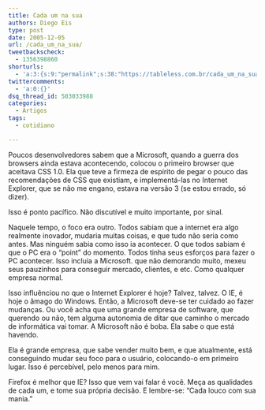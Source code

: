 ```yaml
---
title: Cada um na sua
authors: Diego Eis
type: post
date: 2005-12-05
url: /cada_um_na_sua/
tweetbackscheck:
  - 1356398860
shorturls:
  - 'a:3:{s:9:"permalink";s:38:"https://tableless.com.br/cada_um_na_sua";s:7:"tinyurl";s:26:"https://tinyurl.com/3dlz5kt";s:4:"isgd";s:19:"https://is.gd/oCYaLH";}'
twittercomments:
  - 'a:0:{}'
dsq_thread_id: 503033988
categories:
  - Artigos
tags:
  - cotidiano

---
```

Poucos desenvolvedores sabem que a Microsoft, quando a guerra dos browsers ainda estava acontecendo, colocou o primeiro browser que aceitava CSS 1.0. Ela que teve a firmeza de espírito de pegar o pouco das recomendações de CSS que existiam, e implementá-las no Internet Explorer, que se não me engano, estava na versão 3 (se estou errado, só dizer).
  
Isso é ponto pacífico. Não discutível e muito importante, por sinal. 

Naquele tempo, o foco era outro. Todos sabiam que a internet era algo realmente inovador, mudaria muitas coisas, e que tudo não seria como antes. Mas ninguém sabia como isso ia acontecer. O que todos sabiam é que o PC era o &#8220;point&#8221; do momento. Todos tinha seus esforços para fazer o PC acontecer. Isso incluia a Microsoft. que não demorando muito, mexeu seus pauzinhos para conseguir mercado, clientes, e etc. Como qualquer empresa normal. 

Isso influênciou no que o Internet Explorer é hoje? Talvez, talvez. O IE, é hoje o âmago do Windows. Então, a Microsoft deve-se ter cuidado ao fazer mudanças. Ou você acha que uma grande empresa de software, que querendo ou não, tem alguma autonomia de ditar que caminho o mercado de informática vai tomar. A Microsoft não é boba. Ela sabe o que está havendo.
  
Ela é grande empresa, que sabe vender muito bem, e que atualmente, está conseguindo mudar seu foco para o usuário, colocando-o em primeiro lugar. Isso é percebível, pelo menos para mim. 

Firefox é melhor que IE? Isso que vem vai falar é você. Meça as qualidades de cada um, e tome sua própria decisão. E lembre-se: &#8220;Cada louco com sua mania.&#8221;